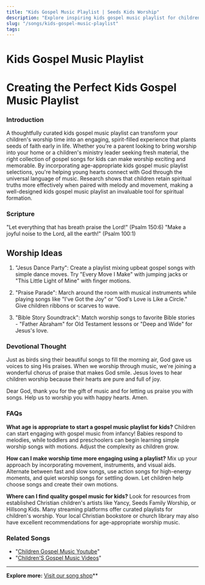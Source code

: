 ```yaml
---
title: "Kids Gospel Music Playlist | Seeds Kids Worship"
description: "Explore inspiring kids gospel music playlist for children's worship and faith development. Biblical music resources for families and ministry."
slug: "/songs/kids-gospel-music-playlist"
tags:
---
```


# Kids Gospel Music Playlist

# Creating the Perfect Kids Gospel Music Playlist

### Introduction
A thoughtfully curated kids gospel music playlist can transform your children's worship time into an engaging, spirit-filled experience that plants seeds of faith early in life. Whether you're a parent looking to bring worship into your home or a children's ministry leader seeking fresh material, the right collection of gospel songs for kids can make worship exciting and memorable. By incorporating age-appropriate kids gospel music playlist selections, you're helping young hearts connect with God through the universal language of music. Research shows that children retain spiritual truths more effectively when paired with melody and movement, making a well-designed kids gospel music playlist an invaluable tool for spiritual formation.

### Scripture
"Let everything that has breath praise the Lord!" (Psalm 150:6)
"Make a joyful noise to the Lord, all the earth!" (Psalm 100:1)

## Worship Ideas
1. "Jesus Dance Party": Create a playlist mixing upbeat gospel songs with simple dance moves. Try "Every Move I Make" with jumping jacks or "This Little Light of Mine" with finger motions.

2. "Praise Parade": March around the room with musical instruments while playing songs like "I've Got the Joy" or "God's Love is Like a Circle." Give children ribbons or scarves to wave.

3. "Bible Story Soundtrack": Match worship songs to favorite Bible stories - "Father Abraham" for Old Testament lessons or "Deep and Wide" for Jesus's love.

### Devotional Thought
Just as birds sing their beautiful songs to fill the morning air, God gave us voices to sing His praises. When we worship through music, we're joining a wonderful chorus of praise that makes God smile. Jesus loves to hear children worship because their hearts are pure and full of joy.

Dear God, thank you for the gift of music and for letting us praise you with songs. Help us to worship you with happy hearts. Amen.

### FAQs
**What age is appropriate to start a gospel music playlist for kids?**
Children can start engaging with gospel music from infancy! Babies respond to melodies, while toddlers and preschoolers can begin learning simple worship songs with motions. Adjust the complexity as children grow.

**How can I make worship time more engaging using a playlist?**
Mix up your approach by incorporating movement, instruments, and visual aids. Alternate between fast and slow songs, use action songs for high-energy moments, and quiet worship songs for settling down. Let children help choose songs and create their own motions.

**Where can I find quality gospel music for kids?**
Look for resources from established Christian children's artists like Yancy, Seeds Family Worship, or Hillsong Kids. Many streaming platforms offer curated playlists for children's worship. Your local Christian bookstore or church library may also have excellent recommendations for age-appropriate worship music.

### Related Songs

- "[Children Gospel Music Youtube](/songs/children-gospel-music-youtube/)"
- "[Children'S Gospel Music Videos](/songs/children-s-gospel-music-videos/)"

---

**Explore more:** [Visit our song shop](https://seedskidsworship.com/shop)**

<!-- Schema Markup -->
<script type="application/ld+json">
{
  "@context": "https://schema.org",
  "@type": "MusicRecording",
  "name": "Kids Gospel Music Playlist",
  "byArtist": {
    "@type": "MusicGroup",
    "name": "Seeds Kids Worship"
  },
  "isFamilyFriendly": true,
  "url": "https://seedskidsworship.com/songs/kids-gospel-music-playlist/"
}
</script>